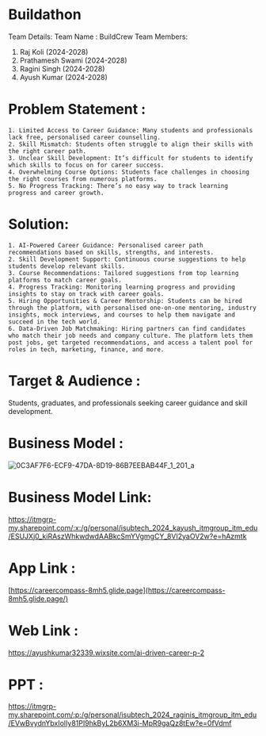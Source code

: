 # Buildathon
Team Details:
Team Name : BuildCrew
Team Members:
1. Raj Koli (2024-2028)
2. Prathamesh Swami (2024-2028)
3. Ragini Singh (2024-2028)
4. Ayush Kumar (2024-2028)

# Problem Statement :
    1. Limited Access to Career Guidance: Many students and professionals lack free, personalised career counselling.
    2. Skill Mismatch: Students often struggle to align their skills with the right career path.
    3. Unclear Skill Development: It’s difficult for students to identify which skills to focus on for career success.
    4. Overwhelming Course Options: Students face challenges in choosing the right courses from numerous platforms.
    5. No Progress Tracking: There’s no easy way to track learning progress and career growth.
# Solution:
    1. AI-Powered Career Guidance: Personalised career path recommendations based on skills, strengths, and interests.
    2. Skill Development Support: Continuous course suggestions to help students develop relevant skills.
    3. Course Recommendations: Tailored suggestions from top learning platforms to match career goals.
    4. Progress Tracking: Monitoring learning progress and providing insights to stay on track with career goals.
    5. Hiring Opportunities & Career Mentorship: Students can be hired through the platform, with personalised one-on-one mentoring, industry insights, mock interviews, and courses to help them navigate and succeed in the tech world.
    6. Data-Driven Job Matchmaking: Hiring partners can find candidates who match their job needs and company culture. The platform lets them post jobs, get targeted recommendations, and access a talent pool for roles in tech, marketing, finance, and more.
# Target & Audience :
Students, graduates, and professionals seeking career guidance and skill development.

# Business Model :
![0C3AF7F6-ECF9-47DA-8D19-86B7EEBAB44F_1_201_a](https://github.com/user-attachments/assets/868eb1a6-0869-4d6f-8836-c6a3c9d532bd)
# Business Model Link:
https://itmgrp-my.sharepoint.com/:x:/g/personal/isubtech_2024_kayush_itmgroup_itm_edu/ESUJXj0_kiRAszWhkwdwdAABkcSmYVgmgCY_8VI2yaOV2w?e=hAzmtk

# App Link :
  [https://careercompass-8mh5.glide.page](https://careercompass-8mh5.glide.page/)

# Web Link :
 https://ayushkumar32339.wixsite.com/ai-driven-career-p-2

# PPT :
https://itmgrp-my.sharepoint.com/:p:/g/personal/isubtech_2024_raginis_itmgroup_itm_edu/EVwBvydnYbxIolIy81PI9hkByL2b6XM3i-MpR9gaQz8tEw?e=0fVdmf








